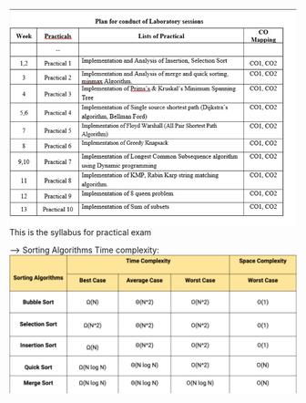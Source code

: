 ![alt text](/images/Pracs.png)
This is the syllabus for practical exam 


--> Sorting Algorithms Time complexity:
![alt text](/images/sorting.png)